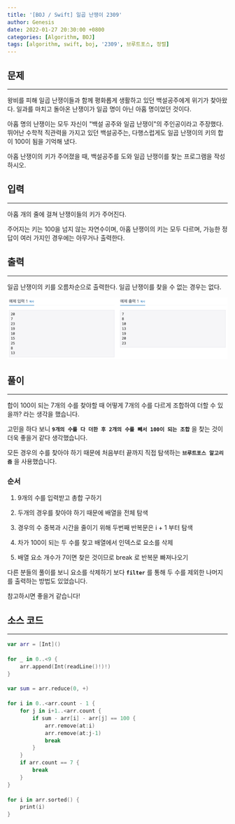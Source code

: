 ```yaml
---
title: '[BOJ / Swift] 일곱 난쟁이 2309'
author: Genesis
date: 2022-01-27 20:30:00 +0800
categories: [Algorithm, BOJ]
tags: [algorithm, swift, boj, '2309', 브루트포스, 정렬]
---
```


## __문제__
***
왕비를 피해 일곱 난쟁이들과 함께 평화롭게 생활하고 있던 백설공주에게 위기가 찾아왔다. 일과를 마치고 돌아온 난쟁이가 일곱 명이 아닌 아홉 명이었던 것이다.

아홉 명의 난쟁이는 모두 자신이 "백설 공주와 일곱 난쟁이"의 주인공이라고 주장했다. 뛰어난 수학적 직관력을 가지고 있던 백설공주는, 다행스럽게도 일곱 난쟁이의 키의 합이 100이 됨을 기억해 냈다.

아홉 난쟁이의 키가 주어졌을 때, 백설공주를 도와 일곱 난쟁이를 찾는 프로그램을 작성하시오.

## __입력__
***
아홉 개의 줄에 걸쳐 난쟁이들의 키가 주어진다. 

주어지는 키는 100을 넘지 않는 자연수이며, 아홉 난쟁이의 키는 모두 다르며, 가능한 정답이 여러 가지인 경우에는 아무거나 출력한다.

## __출력__
***
일곱 난쟁이의 키를 오름차순으로 출력한다. 일곱 난쟁이를 찾을 수 없는 경우는 없다.

![BOJ_2309](/assets/img/Algorithm/BOJ_2309.png)

## __풀이__
***

합이 100이 되는 7개의 수를 찾야할 때 어떻게 7개의 수를 다르게 조합하여 더할 수 있을까? 라는 생각을 했습니다.

고민을 하다 보니 __`9개의 수를 다 더한 후 2개의 수를 빼서 100이 되는 조합`__ 을 찾는 것이 더욱 좋을거 같다 생각했습니다.

모든 경우의 수를 찾아야 하기 때문에 처음부터 끝까지 직접 탐색하는 __`브루트포스 알고리즘`__ 을 사용했습니다.

### __순서__

1. 9개의 수를 입력받고 총합 구하기

2. 두개의 경우를 찾아야 하기 때문에 배열을 전체 탐색

3. 경우의 수 중복과 시간을 줄이기 위해 두번째 반복문은 i + 1 부터 탐색

4. 차가 100이 되는 두 수를 찾고 배열에서 인덱스로 요소를 삭제
   
5. 배열 요소 개수가 7이면 찾은 것이므로 break 로 반복문 빠져나오기  

다른 분들의 풀이를 보니 요소를 삭제하기 보다 __`filter`__ 를 통해 두 수를 제외한 나머지를 출력하는 방법도 있었습니다. 

참고하시면 좋을거 같습니다!

## __소스 코드__ 
***

```swift
var arr = [Int]()

for _ in 0..<9 {
    arr.append(Int(readLine()!)!)
}

var sum = arr.reduce(0, +)

for i in 0..<arr.count - 1 {
    for j in i+1..<arr.count {
        if sum - arr[i] - arr[j] == 100 {
            arr.remove(at:i)
            arr.remove(at:j-1)
            break
        }
    }
    if arr.count == 7 {
        break
    }
}

for i in arr.sorted() {
    print(i)
}
```